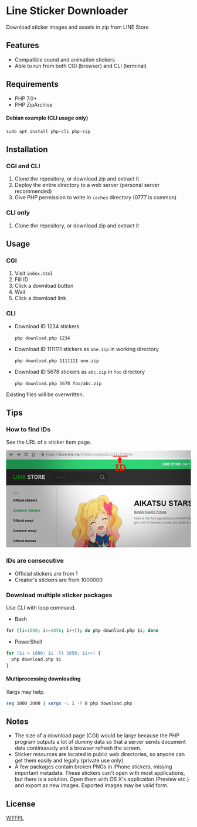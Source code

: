# Line Sticker Downloader

Download sticker images and assets in zip from LINE Store

## Features

- Compatible sound and animation stickers
- Able to run from both CGI (browser) and CLI (terminal)

## Requirements

- PHP 7.0+
- PHP ZipArchive

#### Debian example (CLI usage only)

`sudo apt install php-cli php-zip`

## Installation

### CGI and CLI

1. Clone the repository, or download zip and extract it
2. Deploy the entire directory to a web server (personal server recommended)
3. Give PHP permission to write in `caches` directory (0777 is common)

### CLI only

1. Clone the repository, or download zip and extract it

## Usage

### CGI

1. Visit `index.html`
2. Fill ID
3. Click a download button
4. Wait
5. Click a download link

### CLI

- Download ID 1234 stickers

  `php download.php 1234`

- Download ID 1111111 stickers as `one.zip` in working directory

  `php download.php 1111111 one.zip`

- Download ID 5678 stickers as `abc.zip` in `foo` directory

  `php download.php 5678 foo/abc.zip`

Existing files will be overwritten.

## Tips

### How to find IDs

See the URL of a sticker item page.

![Store](store_screen.png)

### IDs are consecutive

- Official stickers are from 1
- Creator's stickers are from 1000000

### Download multiple sticker packages

Use CLI with loop command.

- Bash

```bash
for ((i=1000; i<=1050; i++)); do php download.php $i; done
```

- PowerShell

```ps
for ($i = 1000; $i -lt 1050; $i++) {
  php download.php $i
}
```

#### Multiprocessing downloading

Xargs may help.

```sh
seq 1000 2000 | xargs -L 1 -P 8 php download.php
```

## Notes

- The size of a download page (CGI) would be large because the PHP program outputs a lot of dummy data so that a server sends document data continuously and a browser refresh the screen.
- Sticker resources are located in public web directories, so anyone can get them easily and legally (private use only).
- A few packages contain broken PNGs in iPhone stickers, missing important metadata. These stickers can't open with most applications, but there is a solution. Open them with OS X's application (Preview etc.) and export as new images. Exported images may be valid form.

## License

[WTFPL](LICENSE)
